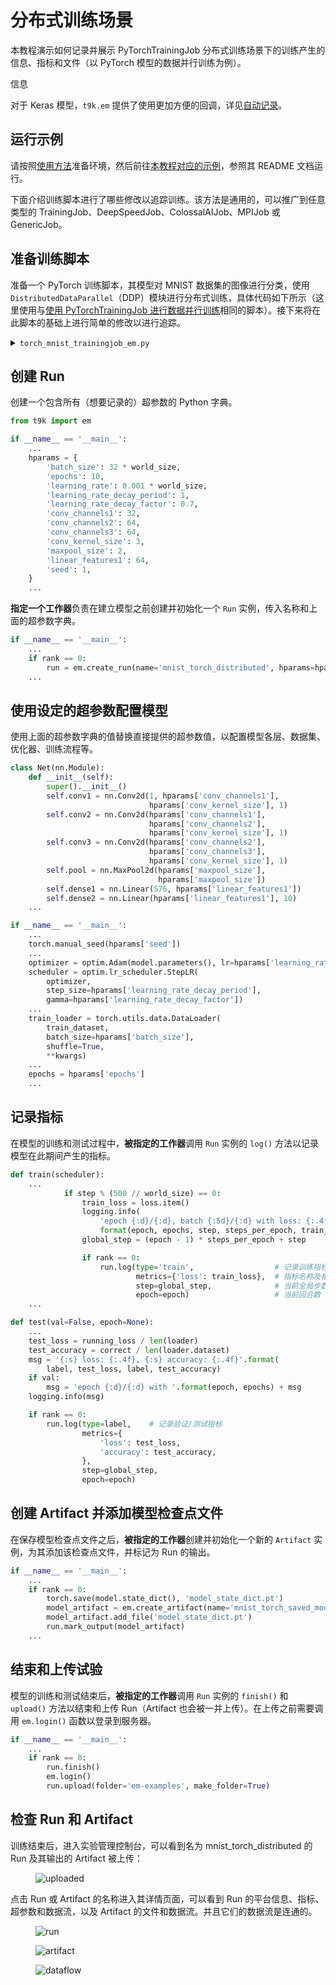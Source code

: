 # 分布式训练场景

本教程演示如何记录并展示 PyTorchTrainingJob 分布式训练场景下的训练产生的信息、指标和文件（以 PyTorch 模型的数据并行训练为例）。

<aside class="note info">
<div class="title">信息</div>

对于 Keras 模型，`t9k.em` 提供了使用更加方便的回调，详见[自动记录](./record-using-python-sdk.md#自动记录)。

</aside>

## 运行示例

请按照<a target="_blank" rel="noopener noreferrer" href="https://github.com/t9k/tutorial-examples/blob/v20240206/docs/README-zh.md#%E4%BD%BF%E7%94%A8%E6%96%B9%E6%B3%95">使用方法</a>准备环境，然后前往<a target="_blank" rel="noopener noreferrer" href="https://github.com/t9k/tutorial-examples/tree/v20240206/em/data-parallel-training">本教程对应的示例</a>，参照其 README 文档运行。

下面介绍训练脚本进行了哪些修改以追踪训练。该方法是通用的，可以推广到任意类型的 TrainingJob、DeepSpeedJob、ColossalAIJob、MPIJob 或 GenericJob。

## 准备训练脚本

准备一个 PyTorch 训练脚本，其模型对 MNIST 数据集的图像进行分类，使用 `DistributedDataParallel`（DDP）模块进行分布式训练，具体代码如下所示（这里使用与[使用 PyTorchTrainingJob 进行数据并行训练](./pytorch-training-parallel.md)相同的脚本）。接下来将在此脚本的基础上进行简单的修改以进行追踪。

<details><summary><code class="hljs">torch_mnist_trainingjob_em.py</code></summary>

```python
{{ #include ../assets/tasks/record-distributed-training/torch_mnist_trainingjob_em.py }}
```

</details>

## 创建 Run

创建一个包含所有（想要记录的）超参数的 Python 字典。

```python
from t9k import em

if __name__ == '__main__':
    ...
    hparams = {
        'batch_size': 32 * world_size,
        'epochs': 10,
        'learning_rate': 0.001 * world_size,
        'learning_rate_decay_period': 1,
        'learning_rate_decay_factor': 0.7,
        'conv_channels1': 32,
        'conv_channels2': 64,
        'conv_channels3': 64,
        'conv_kernel_size': 3,
        'maxpool_size': 2,
        'linear_features1': 64,
        'seed': 1,
    }
    ...
```

**指定一个工作器**负责在建立模型之前创建并初始化一个 `Run` 实例，传入名称和上面的超参数字典。

```python
if __name__ == '__main__':
    ...
    if rank == 0:
        run = em.create_run(name='mnist_torch_distributed', hparams=hparams)
    ...
```

## 使用设定的超参数配置模型

使用上面的超参数字典的值替换直接提供的超参数值，以配置模型各层、数据集、优化器、训练流程等。

```python
class Net(nn.Module):
    def __init__(self):
        super().__init__()
        self.conv1 = nn.Conv2d(1, hparams['conv_channels1'],
                               hparams['conv_kernel_size'], 1)
        self.conv2 = nn.Conv2d(hparams['conv_channels1'],
                               hparams['conv_channels2'],
                               hparams['conv_kernel_size'], 1)
        self.conv3 = nn.Conv2d(hparams['conv_channels2'],
                               hparams['conv_channels3'],
                               hparams['conv_kernel_size'], 1)
        self.pool = nn.MaxPool2d(hparams['maxpool_size'],
                                 hparams['maxpool_size'])
        self.dense1 = nn.Linear(576, hparams['linear_features1'])
        self.dense2 = nn.Linear(hparams['linear_features1'], 10)
    ...

if __name__ == '__main__':
    ...
    torch.manual_seed(hparams['seed'])
    ...
    optimizer = optim.Adam(model.parameters(), lr=hparams['learning_rate'])
    scheduler = optim.lr_scheduler.StepLR(
        optimizer,
        step_size=hparams['learning_rate_decay_period'],
        gamma=hparams['learning_rate_decay_factor'])
    ...
    train_loader = torch.utils.data.DataLoader(
        train_dataset,
        batch_size=hparams['batch_size'],
        shuffle=True,
        **kwargs)
    ...
    epochs = hparams['epochs']
    ...
```

## 记录指标

在模型的训练和测试过程中，**被指定的工作器**调用 `Run` 实例的 `log()` 方法以记录模型在此期间产生的指标。

```python
def train(scheduler):
    ...
            if step % (500 // world_size) == 0:
                train_loss = loss.item()
                logging.info(
                    'epoch {:d}/{:d}, batch {:5d}/{:d} with loss: {:.4f}'.
                    format(epoch, epochs, step, steps_per_epoch, train_loss))
                global_step = (epoch - 1) * steps_per_epoch + step

                if rank == 0:
                    run.log(type='train',                  # 记录训练指标
                            metrics={'loss': train_loss},  # 指标名称及相应值
                            step=global_step,              # 当前全局步数
                            epoch=epoch)                   # 当前回合数
    ...

def test(val=False, epoch=None):
    ...
    test_loss = running_loss / len(loader)
    test_accuracy = correct / len(loader.dataset)
    msg = '{:s} loss: {:.4f}, {:s} accuracy: {:.4f}'.format(
        label, test_loss, label, test_accuracy)
    if val:
        msg = 'epoch {:d}/{:d} with '.format(epoch, epochs) + msg
    logging.info(msg)

    if rank == 0:
        run.log(type=label,    # 记录验证/测试指标
                metrics={
                    'loss': test_loss,
                    'accuracy': test_accuracy,
                },
                step=global_step,
                epoch=epoch)

```

## 创建 Artifact 并添加模型检查点文件

在保存模型检查点文件之后，**被指定的工作器**创建并初始化一个新的 `Artifact` 实例，为其添加该检查点文件，并标记为 Run 的输出。

```python
if __name__ == '__main__':
    ...
    if rank == 0:
        torch.save(model.state_dict(), 'model_state_dict.pt')
        model_artifact = em.create_artifact(name='mnist_torch_saved_model')
        model_artifact.add_file('model_state_dict.pt')
        run.mark_output(model_artifact)
    ...
```

## 结束和上传试验

模型的训练和测试结束后，**被指定的工作器**调用 `Run` 实例的 `finish()` 和 `upload()` 方法以结束和上传 Run（Artifact 也会被一并上传）。在上传之前需要调用 `em.login()` 函数以登录到服务器。

```python
if __name__ == '__main__':
    ...
    if rank == 0:
        run.finish()
        em.login()
        run.upload(folder='em-examples', make_folder=True)

```

## 检查 Run 和 Artifact

训练结束后，进入实验管理控制台，可以看到名为 mnist_torch_distributed 的 Run 及其输出的 Artifact 被上传：

<figure class="screenshot">
    <img alt="uploaded" src="../assets/tasks/record-distributed-training/uploaded.png" />
</figure>

点击 Run 或 Artifact 的名称进入其详情页面，可以看到 Run 的平台信息、指标、超参数和数据流，以及 Artifact 的文件和数据流。并且它们的数据流是连通的。

<figure class="screenshot">
    <img alt="run" src="../assets/tasks/record-distributed-training/run.png" />
</figure>

<figure class="screenshot">
    <img alt="artifact" src="../assets/tasks/record-distributed-training/artifact.png" />
</figure>

<figure class="screenshot">
    <img alt="dataflow" src="../assets/tasks/record-distributed-training/dataflow.png" />
</figure>
